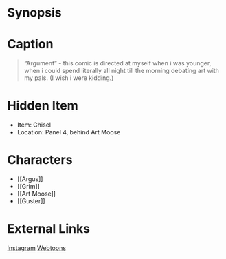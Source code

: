 # Synopsis


# Caption
> “Argument” - this comic is directed at myself when i was younger, when i could spend literally all night till the morning debating art with my pals. (I wish i were kidding.)

# Hidden Item
* Item: Chisel
* Location: <spoiler>Panel 4, behind Art Moose</spoiler>

# Characters
* [[Argus]]
* [[Grim]]
* [[Art Moose]]
* [[Guster]]

# External Links
[Instagram](https://www.instagram.com/p/CUN_05Jqgy0/?igshid=YmMyMTA2M2Y=)
[Webtoons](https://www.webtoons.com/en/challenge/twistwood-tales/98-argument/viewer?title_no=344740&episode_no=104)